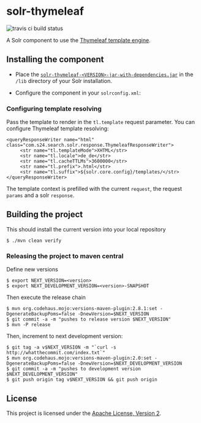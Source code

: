 # solr-thymeleaf

![travis ci build status](https://travis-ci.org/shopping24/solr-thymeleaf.png)

A Solr component to use the [Thymeleaf template engine](http://www.thymeleaf.org/).

## Installing the component

* Place the [`solr-thymeleaf-<VERSION>-jar-with-dependencies.jar`](https://github.com/shopping24/solr-thymeleaf/releases) in the `/lib` 
  directory of your Solr installation.
* Configure the component in your `solrconfig.xml`:

    <!-- html / thymeleaf response writer -->
    <queryResponseWriter name="html" class="com.s24.search.solr.response.ThymeleafResponseWriter" />

### Configuring template resolving

Pass the template to render in the `tl.template` request parameter. You can configure Thymeleaf template resolving:

    <queryResponseWriter name="html" class="com.s24.search.solr.response.ThymeleafResponseWriter">
         <str name="tl.templateMode">XHTML</str>
         <str name="tl.locale">de_de</str>
         <str name="tl.cacheTTLMs">3600000</str>
         <str name="tl.prefix">.html</str>
         <str name="tl.suffix">${solr.core.config}/templates/</str>
    </queryResponseWriter>

The template context is prefilled with the current `request`, the request `params` and a solr `response`.

## Building the project

This should install the current version into your local repository

    $ ./mvn clean verify

### Releasing the project to maven central
    
Define new versions
    
    $ export NEXT_VERSION=<version>
    $ export NEXT_DEVELOPMENT_VERSION=<version>-SNAPSHOT

Then execute the release chain

    $ mvn org.codehaus.mojo:versions-maven-plugin:2.8.1:set -DgenerateBackupPoms=false -DnewVersion=$NEXT_VERSION
    $ git commit -a -m "pushes to release version $NEXT_VERSION"
    $ mvn -P release
    
Then, increment to next development version:
    
    $ git tag -a v$NEXT_VERSION -m "`curl -s http://whatthecommit.com/index.txt`"
    $ mvn org.codehaus.mojo:versions-maven-plugin:2.0:set -DgenerateBackupPoms=false -DnewVersion=$NEXT_DEVELOPMENT_VERSION
    $ git commit -a -m "pushes to development version $NEXT_DEVELOPMENT_VERSION"
    $ git push origin tag v$NEXT_VERSION && git push origin
    
## License

This project is licensed under the [Apache License, Version 2](http://www.apache.org/licenses/LICENSE-2.0.html).
